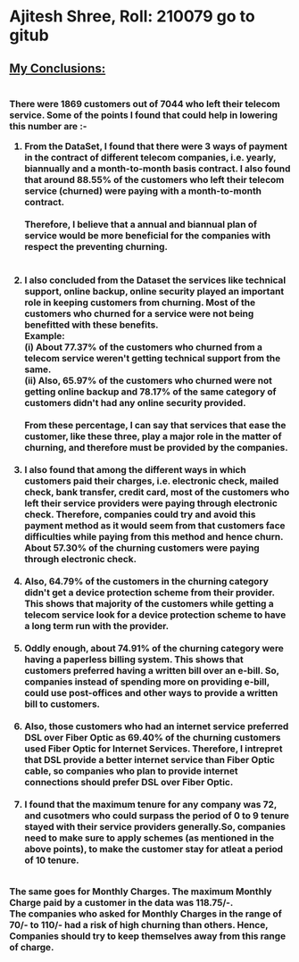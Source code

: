 # Ajitesh Shree, Roll: 210079 go to gitub
<b><h2><u>My Conclusions:</u></b><br><br>
<font size = 3>

There were 1869 customers out of 7044 who left their telecom service. Some of the points I found that could help in lowering this number are :-

1. From the DataSet, I found that there were 3 ways of payment in the contract of different telecom companies, i.e. yearly, biannually and a month-to-month basis contract. I also found that around 88.55% of the customers who left their telecom service (churned) were paying with a month-to-month contract.
<br><br> Therefore, I believe that a annual and biannual plan of service would be more beneficial for the companies with respect the preventing churning.
<br><br><br>
2. I also concluded from the Dataset the services like technical support, online backup, online security played an important role in keeping customers from churning. Most of the customers who churned for a service were not being benefitted with these benefits.<br>
Example: 
<br>(i) About 77.37% of the customers who churned from a telecom service weren't getting technical support from the same.
<br> (ii) Also, 65.97% of the customers who churned were not getting online backup and 78.17% of the same category of customers didn't had any online security provided.
<br><br>
From these percentage, I can say that services that ease the customer, like these three, play a major role in the matter of churning, and therefore must be provided by the companies.
<br><br>
3. I also found that among the different ways in which customers paid their charges, i.e. electronic check, mailed check, bank transfer, credit card, most of the customers who left their service providers were paying through electronic check. Therefore, companies could try and avoid this payment method as it would seem from that customers face difficulties while paying from this method and hence churn. About 57.30% of the churning customers were paying through electronic check.
<br><br>
4. Also, 64.79% of the customers in the churning category didn't get a device protection scheme from their provider. This shows that majority of the customers while getting a telecom service look for a device protection scheme to have a long term run with the provider.
<br><br>
5. Oddly enough, about 74.91% of the churning category were having a paperless billing system. This shows that customers preferred having a written bill over an e-bill. So, companies instead of spending more on providing e-bill, could use post-offices and other ways to provide a written bill to customers.
<br><br>
6. Also, those customers who had an internet service preferred DSL over Fiber Optic as 69.40% of the churning customers used Fiber Optic for Internet Services. Therefore, I intrepret that DSL provide a better internet service than Fiber Optic cable, so companies who plan to provide internet connections should prefer DSL over Fiber Optic.
<br><br>
7. I found that the maximum tenure for any company was 72, and cusotmers who could surpass the period of 0 to 9 tenure stayed with their service providers generally.So, companies need to make sure to apply schemes (as mentioned in the above points), to make the customer stay for atleat a period of 10 tenure.
<br>
The same goes for Monthly Charges. The maximum Monthly Charge paid by a customer in the data was 118.75/-. <br>
The companies who asked for Monthly Charges in the range of 70/- to 110/- had a risk of high churning than others. Hence, Companies should try to keep themselves away from this range of charge.</font>
